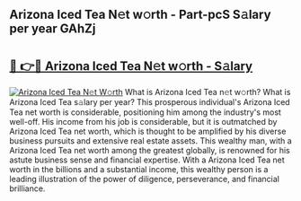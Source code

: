## Arizona Iced Tea N𝚎t w𝚘rth - Part-pcS S𝚊lary per year GAhZj

# <h2><a href="http://gc3aqp.nevu.top/?p=Arizona+Iced+Tea">🔗 👉🔴 Arizona Iced Tea N𝚎t w𝚘rth - S𝚊lary</a></h2>

[![Arizona Iced Tea N𝚎t W𝚘rth](https://i.imgur.com/Oavwk0R.jpeg)](http://gc3aqp.nevu.top/?p=Arizona+Iced+Tea)
What is Arizona Iced Tea n𝚎t w𝚘rth? What is Arizona Iced Tea s𝚊lary per year?
This prosperous individual's Arizona Iced Tea net worth is considerable, positioning him among the industry's most well-off. His income from his job is considerable, but it is outmatched by Arizona Iced Tea net worth, which is thought to be amplified by his diverse business pursuits and extensive real estate assets. This wealthy man, with a Arizona Iced Tea net worth among the greatest globally, is renowned for his astute business sense and financial expertise. With a Arizona Iced Tea net worth in the billions and a substantial income, this wealthy person is a leading illustration of the power of diligence, perseverance, and financial brilliance.
